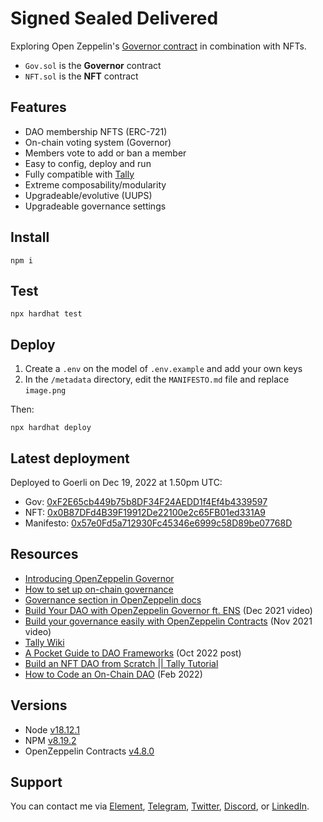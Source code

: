# Signed Sealed Delivered

Exploring Open Zeppelin's [Governor contract](https://docs.openzeppelin.com/contracts/4.x/governance#governor) in combination with NFTs.

- `Gov.sol` is the **Governor** contract
- `NFT.sol` is the **NFT** contract

## Features

- DAO membership NFTS (ERC-721)
- On-chain voting system (Governor)
- Members vote to add or ban a member
- Easy to config, deploy and run
- Fully compatible with [Tally](https://www.tally.xyz/)
- Extreme composability/modularity
- Upgradeable/evolutive (UUPS)
- Upgradeable governance settings

## Install

```shell
npm i
```

## Test

```shell
npx hardhat test
```

## Deploy

1. Create a `.env` on the model of `.env.example` and add your own keys
2. In the `/metadata` directory, edit the `MANIFESTO.md` file and replace `image.png`

Then:

```shell
npx hardhat deploy
```

## Latest deployment

Deployed to Goerli on Dec 19, 2022 at 1.50pm UTC:

- Gov: [0xF2E65cb449b75b8DF34F24AEDD1f4Ef4b4339597](https://goerli.etherscan.io/address/0xF2E65cb449b75b8DF34F24AEDD1f4Ef4b4339597#code)
- NFT: [0x0B87DFd4B39F19912De22100e2c65FB01ed331A9](https://goerli.etherscan.io/address/0x0B87DFd4B39F19912De22100e2c65FB01ed331A9#code)
- Manifesto: [0x57e0Fd5a712930Fc45346e6999c58D89be07768D](https://goerli.etherscan.io/address/0x57e0Fd5a712930Fc45346e6999c58D89be07768D#code)

## Resources

- [Introducing OpenZeppelin Governor](https://blog.openzeppelin.com/governor-smart-contract/)
- [How to set up on-chain governance](https://github.com/OpenZeppelin/openzeppelin-contracts/blob/master/docs/modules/ROOT/pages/governance.adoc)
- [Governance section in OpenZeppelin docs](https://docs.openzeppelin.com/contracts/4.x/api/governance)
- [Build Your DAO with OpenZeppelin Governor ft. ENS](https://www.youtube.com/watch?v=Lltt6j6Hmww) (Dec 2021 video)
- [Build your governance easily with OpenZeppelin Contracts]() (Nov 2021 video)
- [Tally Wiki](https://wiki.tally.xyz/docs)
- [A Pocket Guide to DAO Frameworks](https://blog.tally.xyz/a-pocket-guide-to-dao-frameworks-8d7ad5af3a1b) (Oct 2022 post)
- [Build an NFT DAO from Scratch || Tally Tutorial](https://www.youtube.com/watch?v=cAbHwCWJAG4)
- [How to Code an On-Chain DAO](https://betterprogramming.pub/how-to-code-an-on-chain-dao-e525e13a57be) (Feb 2022)

## Versions

- Node [v18.12.1](https://nodejs.org/uk/blog/release/v18.12.1/)
- NPM [v8.19.2](https://github.com/npm/cli/releases/tag/v8.19.2)
- OpenZeppelin Contracts [v4.8.0](https://github.com/OpenZeppelin/openzeppelin-contracts/releases/tag/v4.8.0)

## Support

You can contact me via [Element](https://matrix.to/#/@julienbrg:matrix.org), [Telegram](https://t.me/julienbrg), [Twitter](https://twitter.com/julienbrg), [Discord](https://discord.gg/xw9dCeQ94Y), or [LinkedIn](https://www.linkedin.com/in/julienberanger/).
